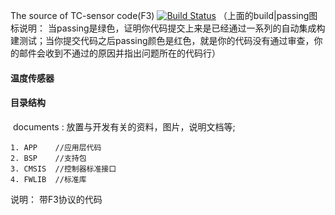  The source of  TC-sensor code(F3)
 [![Build Status](https://travis-ci.com/loodao/helloworld.svg?branch=master)](https://travis-ci.com/loodao/helloworld)
 （上面的build|passing图标说明： 当passing是绿色，证明你代码提交上来是已经通过一系列的自动集成构建测试；当你提交代码之后passing颜色是红色，就是你的代码没有通过审查，你的邮件会收到不通过的原因并指出问题所在的代码行）
 
 ####   温度传感器 
 
 ####  目录结构

​	documents : 放置与开发有关的资料，图片，说明文档等;

~~~
1. APP    //应用层代码
2. BSP    //支持包
3. CMSIS  //控制器标准接口
4. FWLIB  //标准库
~~~

说明： 带F3协议的代码
